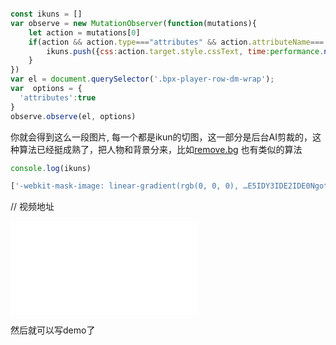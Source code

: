 <script setup>

</script>

```javascript

const ikuns = []
var observe = new MutationObserver(function(mutations){
    let action = mutations[0]
    if(action && action.type==="attributes" && action.attributeName==='style'){
        ikuns.push({css:action.target.style.cssText, time:performance.now()})
    }
})
var el = document.querySelector('.bpx-player-row-dm-wrap');
var  options = {
  'attributes':true
} 
observe.observe(el, options)

```
你就会得到这么一段图片, 每一个都是ikun的切图，这一部分是后台AI剪裁的，这种算法已经挺成熟了，把人物和背景分来，比如[remove.bg](https://www.remove.bg/zh) 也有类似的算法

```javascript
console.log(ikuns)

['-webkit-mask-image: linear-gradient(rgb(0, 0, 0), …E5IDY3IDE2IDE0NgotMTN6Ii8+CjwvZz4KPC9zdmc+Cg==");', '-webkit-mask-image: linear-gradient(rgb(0, 0, 0), …UgMTggNzggMTYgMTI1IC02eiIvPgo8L2c+Cjwvc3ZnPgo=");', '-webkit-mask-image: linear-gradient(rgb(0, 0, 0)]

```



// 视频地址
<iframe src="//player.bilibili.com/player.html?aid=51818204&bvid=BV1J4411v7g6&cid=90717632&page=1" scrolling="no" border="0" frameborder="no" framespacing="0" allowfullscreen="true"> </iframe>

然后就可以写demo了

```html



```